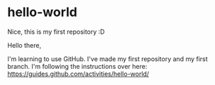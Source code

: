# hello-world
Nice, this is my first repository :D

Hello there, 

I'm learning to use GitHub. I've made my first repository and my first branch. I'm following the instructions over here: https://guides.github.com/activities/hello-world/
